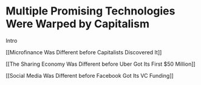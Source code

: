 # Multiple Promising Technologies Were Warped by Capitalism

Intro

[[Microfinance Was Different before Capitalists Discovered It]] 

[[The Sharing Economy Was Different before Uber Got Its First $50 Million]]

[[Social Media Was Different before Facebook Got Its VC Funding]]


